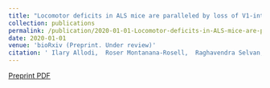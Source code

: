 ```yaml
---
title: "Locomotor deficits in ALS mice are paralleled by loss of V1-interneuron-connections onto fast motor neurons"
collection: publications
permalink: /publication/2020-01-01-Locomotor-deficits-in-ALS-mice-are-paralleled-by-loss-of-V1-interneuron-connections-onto-fast-motor-neurons
date: 2020-01-01
venue: 'bioRxiv (Preprint. Under review)'
citation: ' Ilary Allodi,  Roser Montanana-Rosell,  Raghavendra Selvan,  Peter Low,  Ole Kiehn, &quot;Locomotor deficits in ALS mice are paralleled by loss of V1-interneuron-connections onto fast motor neurons.&quot; bioRxiv, 2020.'
---
```

[Preprint PDF](https://www.biorxiv.org/content/biorxiv/early/2020/06/23/2020.06.23.166389.full.pdf)

